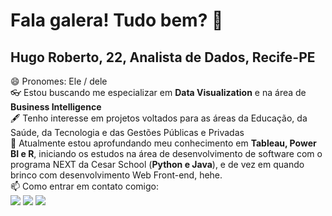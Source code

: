 <h1>Fala galera! Tudo bem? 🦕</h1>
<h2>Hugo Roberto, 22, Analista de Dados, Recife-PE</h2> 
😄 Pronomes: Ele / dele<br>
👓 Estou buscando me especializar em <strong>Data Visualization</strong> e na área de <strong>Business Intelligence</strong><br>
🖋️ Tenho interesse em projetos voltados para as áreas da Educação, da Saúde, da Tecnologia e das Gestões Públicas e Privadas<br>
📖 Atualmente estou aprofundando meu conhecimento em <strong>Tableau, Power BI e R</strong>, iniciando os estudos na área de desenvolvimento de software com o programa NEXT da Cesar School (<strong>Python e Java</strong>), e de vez em quando brinco com desenvolvimento Web Front-end, hehe.<br>
📫 Como entrar em contato comigo:<br>
<div>
<a href="https://www.instagram.com/pega_a_viz/" target="_blank"><img src="https://img.shields.io/badge/-Instagram-%23E4405F?style=for-the-badge&logo=instagram&logoColor=white" target="_blank"></a>
<a href = "mailto:contato@hugooli2412"><img src="https://img.shields.io/badge/Gmail-D14836?style=for-the-badge&logo=gmail&logoColor=white" target="_blank"></a>
<a href="https://www.linkedin.com/in/hugo-roberto-de-oliveira/" target="_blank"><img src="https://img.shields.io/badge/-LinkedIn-%230077B5?style=for-the-badge&logo=linkedin&logoColor=white" target="_blank"></a>   
</div>

